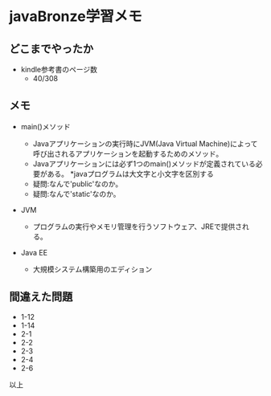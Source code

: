 javaBronze学習メモ
===

## どこまでやったか

* kindle参考書のページ数
  * 40/308

## メモ

* main()メソッド
  * Javaアプリケーションの実行時にJVM(Java Virtual Machine)によって呼び出されるアプリケーションを起動するためのメソッド。
  * Javaアプリケーションには必ず1つのmain()メソッドが定義されている必要がある。
  *javaプログラムは大文字と小文字を区別する
  * 疑問:なんで'public'なのか。
  * 疑問:なんで'static'なのか。
  
* JVM
  * プログラムの実行やメモリ管理を行うソフトウェア、JREで提供される。

* Java EE
  * 大規模システム構築用のエディション

## 間違えた問題

* 1-12
* 1-14
* 2-1
* 2-2
* 2-3
* 2-4
* 2-6

以上